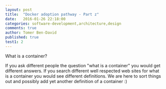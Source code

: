 ```yaml
---
layout: post
title:  "Docker adoption pathway - Part z"
date:   2016-01-26 22:18:00
categories: software-development,architecture,design
comments: true
author: Tomer Ben-David
published: true
test1: 2
---
```

What is a container?

If you ask different people the question "what is a container" you would get different answers.  If you search different well respected web sites for what is a container you would see different definitions.  We are here to sort things out and possibly add yet another definition of a container :)
